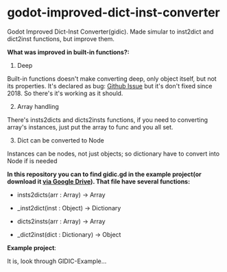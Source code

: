 # godot-improved-dict-inst-converter
Godot Improved Dict-Inst Converter(gidic). Made simular to inst2dict and dict2inst functions, but improve them. 

**What was improved in built-in functions?:**

1. Deep

Built-in functions doesn't make converting deep, only object itself, but not its properties. It's declared as bug: [Github Issue](https://github.com/godotengine/godot/issues/6533) but it's don't fixed since 2018. So there's it's working as it should.

2. Array handling

There's insts2dicts and dicts2insts functions, if you need to converting array's instances, just put the array to func and you all set.

3. Dict can be converted to Node

Instances can be nodes, not just objects; so dictionary have to convert into Node if is needed

**In this repository you can to find gidic.gd in the example project(or download it [via Google Drive](https://drive.google.com/file/d/142bfWZjkXhtbrIM-dOL-ikwVqdlXM4ao/view?usp=sharing)). That file have several functions:**

- insts2dicts(arr : Array) -> Array

- _inst2dict(inst : Object) -> Dictionary

- dicts2insts(arr : Array) -> Array

- _dict2inst(dict : Dictionary) -> Object

**Example project**:

It is, look through GIDIC-Example...
